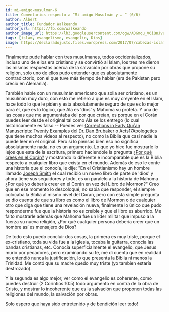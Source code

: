 ```yaml
---
id: mi-amigo-musulman-6
title: Comentarios respecto a “Mi amigo Musulmán y … “ (6/6)
author: Albert
author_title: Fundador Walkeando
author_url: https://fb.com/walkeando
author_image_url: https://lh3.googleusercontent.com/ogw/ADGmqu_V6iQnJvuIOUFQJ8ebZQW6vvBd8lk0fipmF92Z
tags: [islam, evangelismo, evangelio, Dios]
image: https://declaradojusto.files.wordpress.com/2017/07/cabezas-islam-y-cristianismo.jpg
---
```


Finalmente pude hablar con tres musulmanes, todos occidentalizados, incluso uno de ellos era cristiano y se convirtió al Islam, los tres me dieron las mismas respuestas acerca de la salvación por obras que propone su religión, solo uno de ellos pudo entender que es absolutamente contradictorio, con el que tuve más tiempo de hablar (era de Pakistan pero crecio en Alemania).

También hable con un musulmán americano que solia ser cristiano, es un musulmán muy duro, con esto me refiero a que es muy creyente en el Islam, hace todo lo que le piden y esta absolutamente seguro de que es lo mejor para él, que es lo lógico, que Ala es 'dios' y Mahoma su profeta. Y una de las cosas que me argumentaba del por que creían, es porque en el Corán puedes leer desde el original tal como Ala se los entrego (lo cual históricamente es falso -- Puedes ver [Corrections in Early Qurʾan Manuscripts: Twenty Examples](https://www.amazon.com/Corrections-Early-Qur%CA%BE%C4%81n-Manuscripts-Manuscript/dp/1949123030/) del [Dr. Dan Brubaker](https://www.youtube.com/channel/UCP-g6LEOwXpMwu5PhMCIxhw) o [Acts17Apologetics](https://www.youtube.com/watch?v=mXBgWbNfQF4) que tiene muchos videos al respecto), no como la Biblia que casi nadie la puede leer en el original. Pero si lo piensas bien eso no significa absolutamente nada, no es un argumento. Lo que yo hice fue mostrarle lo lejos que esta de la escritura, primero haciendole la pregunta [¿Por qué crees en el Corán?](/blog/mi-amigo-musulman/) y mostrando lo diferente e incomparable que es la Biblia respecto a cualquier libro que exista en el mundo. Además de eso le conte una historia que el conocía, le dije: "En el Cristianismo hay un hombre llamado [Joseph Smith](https://es.wikipedia.org/wiki/Joseph_Smith) el cual recibió un nuevo libro de parte de 'dios' y ahora tiene sus seguidores y todo, es un paralelo a la historia de Mahoma ¿Por qué yo debería creer en el Corán en vez del Libro de Mormon?" Creo que en ese momento lo descoloqué, no sabia que responder, el siempre colocaba la Biblia al mismo nivel del Coran, pero con esta simple pregunta se dio cuenta de que su libro es como el libro de Mormon o de cualquier otro que diga que tiene una revelación nueva, finalmente lo único que pudo responderme fue que la historia no es creíble y que el libro es aburrido. Me falto mostrarle además que Mahoma fue un líder militar que impuso a la fuerza su nueva religión, ¿Por qué cualquier persona debería creer que un hombre así es mensajero de Dios?

De todo esto puedo concluir dos cosas, la primera es muy triste, porque el ex-cristiano, toda su vida fue a la iglesia, tocaba la guitarra, conocía las bandas cristianas, etc. Conocía superficialmente el evangelio, que Jesus murió por pecadores, pero examinando su fe, me di cuenta que en realidad no entendió nunca la justificación, lo que presenta la Biblia ni menos la Trinidad. Me contó que su madre quedo muy triste (yo tambien estaría destrozado).

Y la segunda es algo mejor, ver como el evangelio es coherente, como puedes destruir (2 Corintios 10:5) todo argumento en contra de la obra de Cristo, y mostrar lo incoherente que es la salvación que proponen todas las religiones del mundo, la salvación por obras.

Solo espero que haya sido entretenido y de bendición leer todo!